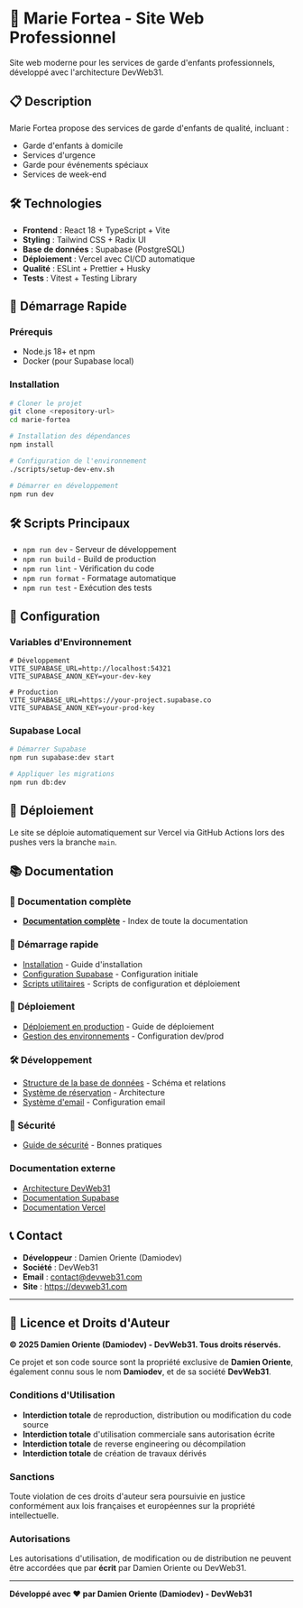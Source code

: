 # 🚀 Marie Fortea - Site Web Professionnel

Site web moderne pour les services de garde d'enfants professionnels, développé avec l'architecture DevWeb31.

## 📋 **Description**

Marie Fortea propose des services de garde d'enfants de qualité, incluant :
- Garde d'enfants à domicile
- Services d'urgence
- Garde pour événements spéciaux
- Services de week-end

## 🛠️ **Technologies**

- **Frontend** : React 18 + TypeScript + Vite
- **Styling** : Tailwind CSS + Radix UI
- **Base de données** : Supabase (PostgreSQL)
- **Déploiement** : Vercel avec CI/CD automatique
- **Qualité** : ESLint + Prettier + Husky
- **Tests** : Vitest + Testing Library

## 🚀 **Démarrage Rapide**

### **Prérequis**
- Node.js 18+ et npm
- Docker (pour Supabase local)

### **Installation**
```bash
# Cloner le projet
git clone <repository-url>
cd marie-fortea

# Installation des dépendances
npm install

# Configuration de l'environnement
./scripts/setup-dev-env.sh

# Démarrer en développement
npm run dev
```

## 🛠️ **Scripts Principaux**

- `npm run dev` - Serveur de développement
- `npm run build` - Build de production
- `npm run lint` - Vérification du code
- `npm run format` - Formatage automatique
- `npm run test` - Exécution des tests

## 🔧 **Configuration**

### **Variables d'Environnement**
```env
# Développement
VITE_SUPABASE_URL=http://localhost:54321
VITE_SUPABASE_ANON_KEY=your-dev-key

# Production
VITE_SUPABASE_URL=https://your-project.supabase.co
VITE_SUPABASE_ANON_KEY=your-prod-key
```

### **Supabase Local**
```bash
# Démarrer Supabase
npm run supabase:dev start

# Appliquer les migrations
npm run db:dev
```

## 🚀 **Déploiement**

Le site se déploie automatiquement sur Vercel via GitHub Actions lors des pushes vers la branche `main`.

## 📚 **Documentation**

### 📖 Documentation complète
- **[Documentation complète](./docs/README.md)** - Index de toute la documentation

### 🚀 Démarrage rapide
- [Installation](./docs/getting-started/installation.md) - Guide d'installation
- [Configuration Supabase](./docs/getting-started/configuration.md) - Configuration initiale
- [Scripts utilitaires](./scripts/README.md) - Scripts de configuration et déploiement

### 🚀 Déploiement
- [Déploiement en production](./docs/deployment/production.md) - Guide de déploiement
- [Gestion des environnements](./docs/deployment/environments.md) - Configuration dev/prod

### 🛠️ Développement
- [Structure de la base de données](./docs/development/database.md) - Schéma et relations
- [Système de réservation](./docs/development/booking-system.md) - Architecture
- [Système d'email](./docs/development/email-system.md) - Configuration email

### 🔐 Sécurité
- [Guide de sécurité](./docs/security/security-guide.md) - Bonnes pratiques

### Documentation externe
- [Architecture DevWeb31](https://devweb31.com)
- [Documentation Supabase](https://supabase.com/docs)
- [Documentation Vercel](https://vercel.com/docs)

## 📞 **Contact**

- **Développeur** : Damien Oriente (Damiodev)
- **Société** : DevWeb31
- **Email** : contact@devweb31.com
- **Site** : https://devweb31.com

---

## 📄 **Licence et Droits d'Auteur**

**© 2025 Damien Oriente (Damiodev) - DevWeb31. Tous droits réservés.**

Ce projet et son code source sont la propriété exclusive de **Damien Oriente**, également connu sous le nom **Damiodev**, et de sa société **DevWeb31**.

### **Conditions d'Utilisation**

- **Interdiction totale** de reproduction, distribution ou modification du code source
- **Interdiction totale** d'utilisation commerciale sans autorisation écrite
- **Interdiction totale** de reverse engineering ou décompilation
- **Interdiction totale** de création de travaux dérivés

### **Sanctions**

Toute violation de ces droits d'auteur sera poursuivie en justice conformément aux lois françaises et européennes sur la propriété intellectuelle.

### **Autorisations**

Les autorisations d'utilisation, de modification ou de distribution ne peuvent être accordées que par **écrit** par Damien Oriente ou DevWeb31.

---

**Développé avec ❤️ par Damien Oriente (Damiodev) - DevWeb31**
